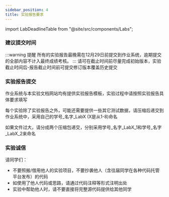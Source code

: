 ```yaml
---
sidebar_position: 4
title: 实验报告要求
---
```


import LabDeadlineTable from "@site/src/components/Labs";

### 建议提交时间
:::warning 提醒
所有的实验报告最晚需在12月29日前提交到作业系统，逾期提交的全部内容不计入最终成绩考核。
:::
<LabDeadlineTable/>
请可在截止时间前尽量完成初始版本，实验截止时间后-报告截止时间前可提交修订版本覆盖历史提交



### 实验报告提交
作业系统与本实验文档网站均有提供实验报告模板，实验过程中请按照实验报告具体要求填写

每个实验除了实验报告之外，可能还需要提供一些其它测试数据，请压缩后递交到作业系统中，采用自己的学号_名字_LabX (X是从1-8)命名

如果文件过大，请分成两个压缩包递交，分别采用学号_名字_LabX_1和学号_名字_LabX_2来命名

### 实验诚信

请同学们：
* 不要照搬/借用他人的实验项目，不要抄袭他人（含往届同学在各种代码托管平台发布）的代码
* 如使用了他人代码或思路，请通过代码注释等形式注明出处
* 实验中帮助他人时，请不要直接将完整源代码提供给其他同学


